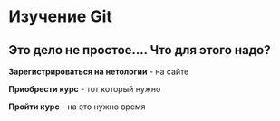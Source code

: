 # Изучение Git

## Это дело не простое.... Что для этого надо?

**Зарегистрироваться на нетологии** - на сайте

**Приобрести курс** - тот который нужно

**Пройти курс** - на это нужно время